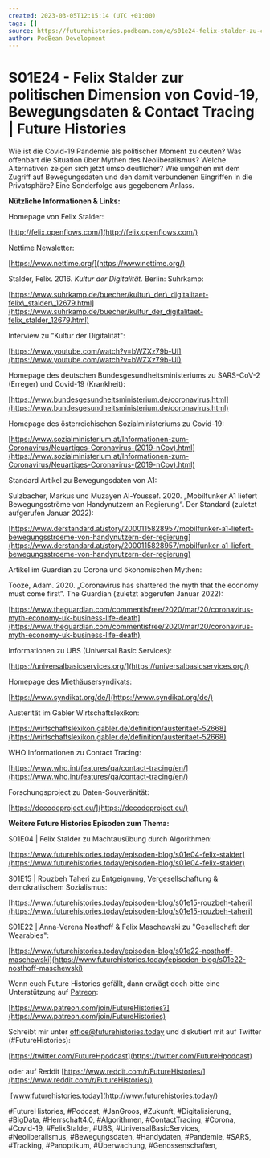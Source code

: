 ```yaml
---
created: 2023-03-05T12:15:14 (UTC +01:00)
tags: []
source: https://futurehistories.podbean.com/e/s01e24-felix-stalder-zu-covid-19/
author: PodBean Development
---
```


# S01E24 - Felix Stalder zur politischen Dimension von Covid-19, Bewegungsdaten & Contact Tracing | Future Histories

Wie ist die Covid-19 Pandemie als politischer Moment zu deuten? Was offenbart die Situation über Mythen des Neoliberalismus? Welche Alternativen zeigen sich jetzt umso deutlicher? Wie umgehen mit dem Zugriff auf Bewegungsdaten und den damit verbundenen Eingriffen in die Privatsphäre? Eine Sonderfolge aus gegebenem Anlass.

**Nützliche Informationen & Links:**

Homepage von Felix Stalder:

[http://felix.openflows.com/](http://felix.openflows.com/)

  
Nettime Newsletter:

[https://www.nettime.org/](https://www.nettime.org/)

  
Stalder, Felix. 2016. _Kultur der Digitalität._ Berlin: Suhrkamp:

[https://www.suhrkamp.de/buecher/kultur\_der\_digitalitaet-felix\_stalder\_12679.html](https://www.suhrkamp.de/buecher/kultur_der_digitalitaet-felix_stalder_12679.html)

  
Interview zu "Kultur der Digitalität":

[https://www.youtube.com/watch?v=bWZXz79b-UI](https://www.youtube.com/watch?v=bWZXz79b-UI)

  
Homepage des deutschen Bundesgesundheitsministeriums zu SARS-CoV-2 (Erreger) und Covid-19 (Krankheit):

[https://www.bundesgesundheitsministerium.de/coronavirus.html](https://www.bundesgesundheitsministerium.de/coronavirus.html)

  
Homepage des österreichischen Sozialministeriums zu Covid-19:

[https://www.sozialministerium.at/Informationen-zum-Coronavirus/Neuartiges-Coronavirus-(2019-nCov).html](https://www.sozialministerium.at/Informationen-zum-Coronavirus/Neuartiges-Coronavirus-(2019-nCov).html)

  
Standard Artikel zu Bewegungsdaten von A1:

Sulzbacher, Markus und Muzayen Al-Youssef. 2020. „Mobilfunker A1 liefert Bewegungsströme von Handynutzern an Regierung“. Der Standard (zuletzt aufgerufen Januar 2022):

[https://www.derstandard.at/story/2000115828957/mobilfunker-a1-liefert-bewegungsstroeme-von-handynutzern-der-regierung](https://www.derstandard.at/story/2000115828957/mobilfunker-a1-liefert-bewegungsstroeme-von-handynutzern-der-regierung)

  
Artikel im Guardian zu Corona und ökonomischen Mythen:

Tooze, Adam. 2020. „Coronavirus has shattered the myth that the economy must come first”. The Guardian (zuletzt abgerufen Januar 2022):

[https://www.theguardian.com/commentisfree/2020/mar/20/coronavirus-myth-economy-uk-business-life-death](https://www.theguardian.com/commentisfree/2020/mar/20/coronavirus-myth-economy-uk-business-life-death)

  
Informationen zu UBS (Universal Basic Services):

[https://universalbasicservices.org/](https://universalbasicservices.org/)

  
Homepage des Miethäusersyndikats:

[https://www.syndikat.org/de/](https://www.syndikat.org/de/)

  
Austerität im Gabler Wirtschaftslexikon:

[https://wirtschaftslexikon.gabler.de/definition/austeritaet-52668](https://wirtschaftslexikon.gabler.de/definition/austeritaet-52668)

  
WHO Informationen zu Contact Tracing:

[https://www.who.int/features/qa/contact-tracing/en/](https://www.who.int/features/qa/contact-tracing/en/)

  
Forschungsproject zu Daten-Souveränität:

[https://decodeproject.eu/](https://decodeproject.eu/)

**Weitere Future Histories Episoden zum Thema:**

S01E04 | Felix Stalder zu Machtausübung durch Algorithmen:

[https://www.futurehistories.today/episoden-blog/s01e04-felix-stalder](https://www.futurehistories.today/episoden-blog/s01e04-felix-stalder)

S01E15 | Rouzbeh Taheri zu Entgeignung, Vergesellschaftung & demokratischem Sozialismus:

[https://www.futurehistories.today/episoden-blog/s01e15-rouzbeh-taheri](https://www.futurehistories.today/episoden-blog/s01e15-rouzbeh-taheri)

S01E22 | Anna-Verena Nosthoff & Felix Maschewski zu "Gesellschaft der Wearables":

[https://www.futurehistories.today/episoden-blog/s01e22-nosthoff-maschewski](https://www.futurehistories.today/episoden-blog/s01e22-nosthoff-maschewski)

Wenn euch Future Histories gefällt, dann erwägt doch bitte eine Unterstützung auf [Patreon](https://www.patreon.com/join/FutureHistories):

[https://www.patreon.com/join/FutureHistories?](https://www.patreon.com/join/FutureHistories)

Schreibt mir unter [office@futurehistories.today](mailto:office@futurehistories.today) und diskutiert mit auf Twitter (#FutureHistories):

[https://twitter.com/FutureHpodcast](https://twitter.com/FutureHpodcast)

oder auf Reddit [https://www.reddit.com/r/FutureHistories/](https://www.reddit.com/r/FutureHistories/)

 [www.futurehistories.today](http://www.futurehistories.today/)

#FutureHistories, #Podcast, #JanGroos, #Zukunft, #Digitalisierung, #BigData, #Herrschaft4.0, #Algorithmen, #ContactTracing, #Corona, #Covid-19, #FelixStalder, #UBS, #UniversalBasicServices, #Neoliberalismus, #Bewegungsdaten, #Handydaten, #Pandemie, #SARS, #Tracking, #Panoptikum, #Überwachung, #Genossenschaften,
